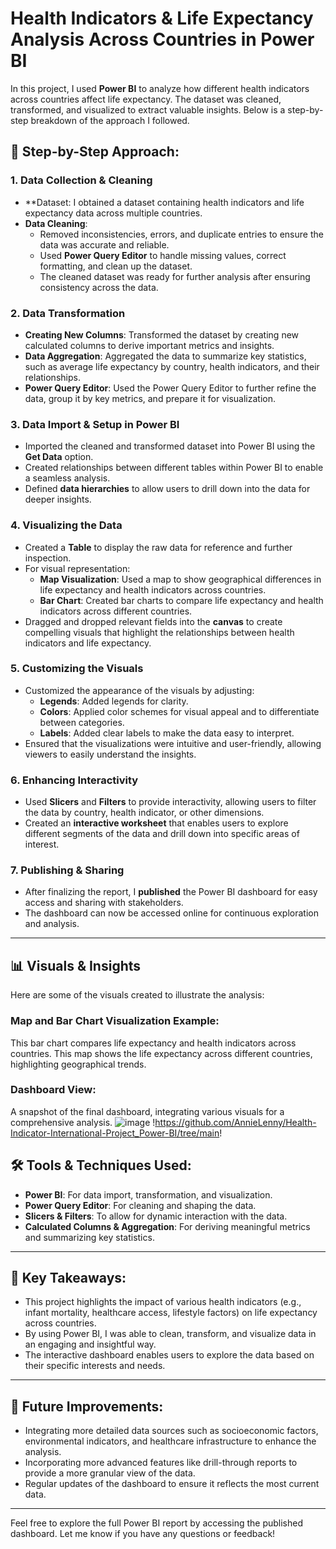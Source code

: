 # Health Indicators & Life Expectancy Analysis Across Countries in Power BI

In this project, I used **Power BI** to analyze how different health indicators across countries affect life expectancy. The dataset was cleaned, transformed, and visualized to extract valuable insights. Below is a step-by-step breakdown of the approach I followed.

## 🚀 Step-by-Step Approach:

### 1. **Data Collection & Cleaning**
   - **Dataset: I obtained a dataset containing health indicators and life expectancy data across multiple countries.
   - **Data Cleaning**:
     - Removed inconsistencies, errors, and duplicate entries to ensure the data was accurate and reliable.
     - Used **Power Query Editor** to handle missing values, correct formatting, and clean up the dataset.
     - The cleaned dataset was ready for further analysis after ensuring consistency across the data.

### 2. **Data Transformation**
   - **Creating New Columns**: Transformed the dataset by creating new calculated columns to derive important metrics and insights.
   - **Data Aggregation**: Aggregated the data to summarize key statistics, such as average life expectancy by country, health indicators, and their relationships.
   - **Power Query Editor**: Used the Power Query Editor to further refine the data, group it by key metrics, and prepare it for visualization.

### 3. **Data Import & Setup in Power BI**
   - Imported the cleaned and transformed dataset into Power BI using the **Get Data** option.
   - Created relationships between different tables within Power BI to enable a seamless analysis.
   - Defined **data hierarchies** to allow users to drill down into the data for deeper insights.

### 4. **Visualizing the Data**
   - Created a **Table** to display the raw data for reference and further inspection.
   - For visual representation:
     - **Map Visualization**: Used a map to show geographical differences in life expectancy and health indicators across countries.
     - **Bar Chart**: Created bar charts to compare life expectancy and health indicators across different countries.
   - Dragged and dropped relevant fields into the **canvas** to create compelling visuals that highlight the relationships between health indicators and life expectancy.

### 5. **Customizing the Visuals**
   - Customized the appearance of the visuals by adjusting:
     - **Legends**: Added legends for clarity.
     - **Colors**: Applied color schemes for visual appeal and to differentiate between categories.
     - **Labels**: Added clear labels to make the data easy to interpret.
   - Ensured that the visualizations were intuitive and user-friendly, allowing viewers to easily understand the insights.

### 6. **Enhancing Interactivity**
   - Used **Slicers** and **Filters** to provide interactivity, allowing users to filter the data by country, health indicator, or other dimensions.
   - Created an **interactive worksheet** that enables users to explore different segments of the data and drill down into specific areas of interest.

### 7. **Publishing & Sharing**
   - After finalizing the report, I **published** the Power BI dashboard for easy access and sharing with stakeholders.
   - The dashboard can now be accessed online for continuous exploration and analysis.

---

## 📊 Visuals & Insights

Here are some of the visuals created to illustrate the analysis:

### Map and Bar Chart Visualization Example:
This bar chart compares life expectancy and health indicators across countries.
This map shows the life expectancy across different countries, highlighting geographical trends.


### Dashboard View:
A snapshot of the final dashboard, integrating various visuals for a comprehensive analysis.
![image](https://github.com/user-attachments/assets/ba3865b1-5f03-46dc-9257-5395bba1d78a)
!https://github.com/AnnieLenny/Health-Indicator-International-Project_Power-BI/tree/main!

## 🛠 Tools & Techniques Used:
- **Power BI**: For data import, transformation, and visualization.
- **Power Query Editor**: For cleaning and shaping the data.
- **Slicers & Filters**: To allow for dynamic interaction with the data.
- **Calculated Columns & Aggregation**: For deriving meaningful metrics and summarizing key statistics.

---

## 🎯 Key Takeaways:
- This project highlights the impact of various health indicators (e.g., infant mortality, healthcare access, lifestyle factors) on life expectancy across countries.
- By using Power BI, I was able to clean, transform, and visualize data in an engaging and insightful way.
- The interactive dashboard enables users to explore the data based on their specific interests and needs.

---

## 📅 Future Improvements:
- Integrating more detailed data sources such as socioeconomic factors, environmental indicators, and healthcare infrastructure to enhance the analysis.
- Incorporating more advanced features like drill-through reports to provide a more granular view of the data.
- Regular updates of the dashboard to ensure it reflects the most current data.

---

Feel free to explore the full Power BI report by accessing the published dashboard. Let me know if you have any questions or feedback!
